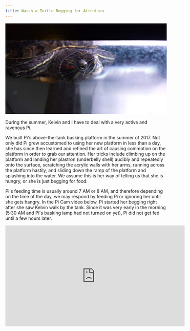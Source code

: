 ```yaml
---
title: Watch a Turtle Begging for Attention
---
```


![Pi Face Over Water](/assets/imgs/20180705_223424-compressed.jpg)

During the summer, Kelvin and I have to deal with a very active and ravenous Pi.

We built Pi's above-the-tank basking platform in the summer of 2017. Not only did Pi grew accustomed to using her new platform in less than a day, she has since then learned and refined the art of causing commotion on the platform in order to grab our attention. Her tricks include climbing up on the platform and landing her plastron (underbelly shell) audibly and repeatedly onto the surface, scratching the acrylic walls with her arms, running across the platform hastily, and sliding down the ramp of the platform and splashing into the water. We assume this is her way of telling us that she is hungry, or she is just begging for food.

Pi's feeding time is usually around 7 AM or 8 AM, and therefore depending on the time of the day, we may respond by feeding Pi or ignoring her until she gets hangry. In the Pi Cam video below, Pi started her begging right after she saw Kelvin walk by the tank. Since it was very early in the morning (5:30 AM and Pi's basking lamp had not turned on yet), Pi did not get fed until a few hours later.

<iframe width="560" height="315" src="https://www.youtube.com/embed/QQvqpVSvpIU" title="YouTube video player" frameborder="0" allow="accelerometer; autoplay; clipboard-write; encrypted-media; gyroscope; picture-in-picture" allowfullscreen></iframe>
